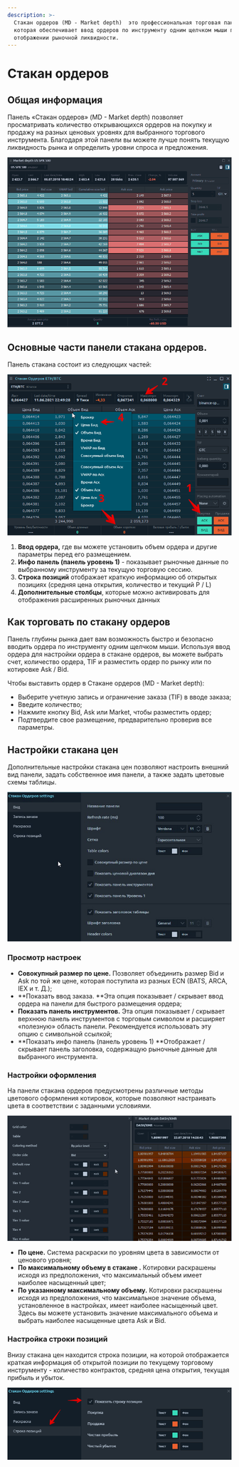 ```yaml
---
description: >-
  Стакан ордеров (MD - Market depth)  это профессиональная торговая панель,
  которая обеспечивает ввод ордеров по инструменту одним щелчком мыши при
  отображении рыночной ликвидности.
---
```


# Стакан ордеров

## Общая информация

Панель «Стакан ордеров» (MD - Market depth) позволяет просматривать количество открывающихся ордеров на покупку и продажу на разных ценовых уровнях для выбранного торгового инструмента. Благодаря этой панели вы можете лучше понять текущую ликвидность рынка и определить уровни спроса и предложения.

![Общий вид стакана цен](../.gitbook/assets/market-depth-in-action.gif)

## Основные части панели стакана ордеров.

Панель стакана состоит из следующих частей:

![](../.gitbook/assets/stakan-orderov.png)

1. **Ввод ордера,** где вы можете установить объем ордера и другие параметры перед его размещением.
2. **Инфо панель (панель уровень 1)** - показывает рыночные данные по выбранному инструменту за текущую торговую сессию.
3. **Строка позиций** отображает краткую информацию об открытых позициях (средняя цена открытия, количество и текущий P / L)
4. **Дополнительные столбцы**, которые можно активировать для отображения расширенных рыночных данных

## Как торговать по стакану ордеров

Панель глубины рынка дает вам возможность быстро и безопасно вводить ордера по инструменту одним щелчком мыши. Используя ввод ордера для настройки ордера в стакане ордеров, вы можете выбрать счет, количество ордера, TIF и разместить ордер по рынку или по котировке Ask / Bid.

Чтобы выставить ордер в Стакане ордеров (MD - Market depth):

* Выберите учетную запись и ограничение заказа (TIF) в вводе заказа;
* Введите количество;
* Нажмите кнопку Bid, Ask или Market, чтобы разместить ордер;
* Подтвердите свое размещение, предварительно проверив все параметры.

## Настройки стакана цен

Дополнительные настройки стакана цен позволяют настроить внешний вид панели, задать собственное имя панели, а также задать цветовые схемы таблицы.

![](../.gitbook/assets/nastroiki-stakana-orderov-2.jpg)

### Просмотр настроек

* **Совокупный размер по цене.** Позволяет объединить размер Bid и Ask по той же цене, которая поступила из разных ECN (BATS, ARCA, IEX и т. Д.);
* **Показать ввод заказа. **Эта опция показывает / скрывает ввод ордера на панели для быстрого размещения ордера;
* **Показать панель инструментов.** Эта опция показывает / скрывает верхнюю панель инструментов с торговым символом и расширяет «полезную» область панели. Рекомендуется использовать эту опцию с символьной ссылкой;
* **Показать инфо панель (панель уровень 1) **Отображает / скрывает панель заголовка, содержащую рыночные данные для выбранного инструмента.

### Настройки оформления&#x20;

На панели стакана ордеров предусмотрены различные методы цветового оформления котировок, которые позволяют настраивать цвета в соответствии с заданными условиями.

![Методы цветового оформления в стакане цен](../.gitbook/assets/coloring-methods-md.gif)

* **По цене.** Система раскраски по уровням цвета в зависимости от ценового уровня;
* **По максимальному объему в стакане .** Котировки  раскрашены исходя из предположения, что максимальный объем имеет наиболее насыщенный цвет;
* **По указанному максимальному объему.** Котировки раскрашены исходя из предположения, что максимальное значение объема, установленное в настройках, имеет наиболее насыщенный цвет. Здесь вы можете установить значение максимального объема и выбрать наиболее насыщенные цвета Ask и Bid.

### Настройка строки позиций

Внизу стакана цен находится строка позиции, на которой отображается краткая информация об открытой позиции по текущему торговому инструменту - количество контрактов, средняя цена открытия, текущая прибыль и убыток.

![](../.gitbook/assets/nastroika-stroki-pozicii.png)
